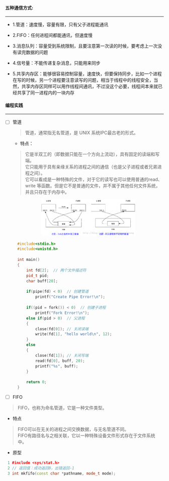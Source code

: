 #### 五种通信方式:
-----------------------------------------------------------------------------------------
- 1.管道：速度慢，容量有限，只有父子进程能通讯    

- 2.FIFO：任何进程间都能通讯，但速度慢    

- 3.消息队列：容量受到系统限制，且要注意第一次读的时候，要考虑上一次没有读完数据的问题    

- 4.信号量：不能传递复杂消息，只能用来同步    

- 5.共享内存区：能够很容易控制容量，速度快，但要保持同步，比如一个进程在写的时候，另一个进程要注意读写的问题，相当于线程中的线程安全，当然，共享内存区同样可以用作线程间通讯，不过没这个必要，线程间本来就已经共享了同一进程内的一块内存

#### 编程实践
---------------------------------------------------------------------------------------
- [ ] 管道
  > 管道，通常指无名管道，是 UNIX 系统IPC最古老的形式。<br>
  - 特点：
  > 它是半双工的（即数据只能在一个方向上流动），具有固定的读端和写端。<br>
  > 它只能用于具有亲缘关系的进程之间的通信（也是父子进程或者兄弟进程之间）。<br>
  > 它可以看成是一种特殊的文件，对于它的读写也可以使用普通的read、write 等函数。但是它不是普通的文件，并不属于其他任何文件系统，并且只存在于内存中。
  <div align="center">
    <img src="https://github.com/xuanchengsunjin/Jim_note/blob/sandbox/resource/img/operating_system/pipe_linux.png" width="300px">
  </div>
  
  ```C++
    #include<stdio.h>
    #include<unistd.h>

    int main()
    {
        int fd[2];  // 两个文件描述符
        pid_t pid;
        char buff[20];

        if(pipe(fd) < 0)  // 创建管道
            printf("Create Pipe Error!\n");

        if((pid = fork()) < 0)  // 创建子进程
            printf("Fork Error!\n");
        else if(pid > 0)  // 父进程
        {
            close(fd[0]); // 关闭读端
            write(fd[1], "hello world\n", 12);
        }
        else
        {
            close(fd[1]); // 关闭写端
            read(fd[0], buff, 20);
            printf("%s", buff);
        }

        return 0;
    }
  ```
  
 - [ ] FIFO
 > FIFO，也称为命名管道，它是一种文件类型。<br>
 
 - 特点
 > FIFO可以在无关的进程之间交换数据，与无名管道不同。<br>
 > FIFO有路径名与之相关联，它以一种特殊设备文件形式存在于文件系统中。
 
 - 原型
 ```C++
  1 #include <sys/stat.h>
  2 // 返回值：成功返回0，出错返回-1
  3 int mkfifo(const char *pathname, mode_t mode);
 ```
 
